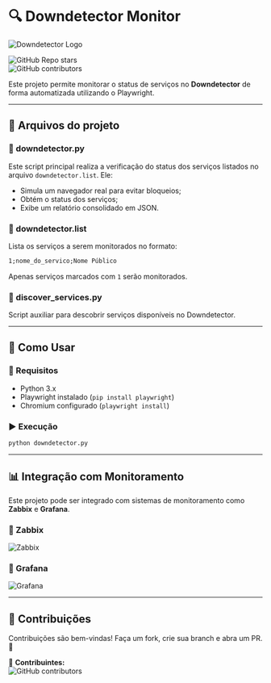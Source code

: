 # 🔍 Downdetector Monitor

![Downdetector Logo](https://upload.wikimedia.org/wikipedia/commons/thumb/f/fb/Downdetector_Logo.svg/2560px-Downdetector_Logo.svg.png)

![GitHub Repo stars](https://img.shields.io/github/stars/fernandesrobert/ZabbixDownDetector?style=social)  
![GitHub contributors](https://img.shields.io/github/contributors/fernandesrobert/ZabbixDownDetector)

Este projeto permite monitorar o status de serviços no **Downdetector** de forma automatizada utilizando o Playwright.

---

## 📌 Arquivos do projeto

### 📜 downdetector.py
Este script principal realiza a verificação do status dos serviços listados no arquivo `downdetector.list`. Ele:
- Simula um navegador real para evitar bloqueios;
- Obtém o status dos serviços;
- Exibe um relatório consolidado em JSON.

### 📜 downdetector.list
Lista os serviços a serem monitorados no formato:
```txt
1;nome_do_servico;Nome Público
```
Apenas serviços marcados com `1` serão monitorados.

### 📜 discover_services.py
Script auxiliar para descobrir serviços disponíveis no Downdetector.

---

## 🚀 Como Usar

### 📌 Requisitos
- Python 3.x
- Playwright instalado (`pip install playwright`)
- Chromium configurado (`playwright install`)

### ▶️ Execução
```bash
python downdetector.py
```

---

## 📊 Integração com Monitoramento
Este projeto pode ser integrado com sistemas de monitoramento como **Zabbix** e **Grafana**.

### 🔹 Zabbix
![Zabbix](https://cdn.worldvectorlogo.com/logos/zabbix-1.svg)

### 🔸 Grafana
![Grafana](https://cdn.freelogovectors.net/wp-content/uploads/2018/07/grafana-logo.png)

---

## 🤝 Contribuições
Contribuições são bem-vindas! Faça um fork, crie sua branch e abra um PR. 🎯

👥 **Contribuintes:**  
![GitHub contributors](https://img.shields.io/github/contributors/fernandesrobert/ZabbixDownDetector)

